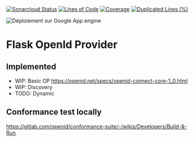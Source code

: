 [![Sonarcloud Status](https://sonarcloud.io/api/project_badges/measure?project=tom333_flask-op&metric=alert_status)](https://sonarcloud.io/dashboard?id=tom333_flask-op) [![Lines of Code](https://sonarcloud.io/api/project_badges/measure?project=tom333_flask-op&metric=ncloc)](https://sonarcloud.io/dashboard?id=tom333_flask-op) [![Coverage](https://sonarcloud.io/api/project_badges/measure?project=tom333_flask-op&metric=coverage)](https://sonarcloud.io/dashboard?id=tom333_flask-op) [![Duplicated Lines (%)](https://sonarcloud.io/api/project_badges/measure?project=tom333_flask-op&metric=duplicated_lines_density)](https://sonarcloud.io/dashboard?id=tom333_flask-op)  

![Déploiement sur Google App engine](https://github.com/tom333/flask-op/actions/workflows/appengine.yml/badge.svg)

# Flask OpenId Provider


## Implemented
- WIP: Basic OP https://openid.net/specs/openid-connect-core-1_0.html
- WIP: Discovery
- TODO: Dynamic 
  


## Conformance test locally
https://gitlab.com/openid/conformance-suite/-/wikis/Developers/Build-&-Run
